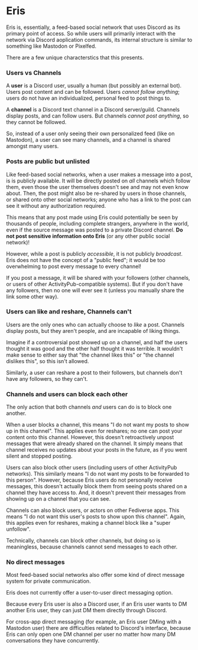 # Eris

Eris is, essentially, a feed-based social network that uses Discord as its primary point of access. So while users will primarily interact with the network via Discord aoplication commands, its internal structure is similar to something like Mastodon or Pixelfed.

There are a few unique characterstics that this presents.

### Users vs Channels

A **user** is a Discord user, usually a human (but possibly an external bot). Users post content and can be followed. Users *cannot follow anything*; users do not have an individualized, personal feed to post things to. 

A **channel** is a Discord text channel in a Discord server/guild. Channels display posts, and can follow users. But channels *cannot post anything*, so they cannot be followed. 

So, instead of a user only seeing their own personalized feed (like on Mastodon), a user can see many channels, and a channel is shared amongst many users. 

### Posts are public but unlisted

Like feed-based social networks, when a user makes a message into a post, is is publicly available. It will be directly posted on *all* channels which follow them, even those the user themselves doesn't see and may not even know about. Then, the post might also be re-shared by users in those channels, or shared onto other social networks; anyone who has a link to the post can see it without any authorization required.

This means that any post made using Eris could potentially be seen by thousands of people, including complete strangers, anywhere in the world, even if the source message was posted to a private Discord channel. **Do not post sensitive information onto Eris** (or any other public social network)!

However, while a post is publicly *accessible*, it is not publicly *broadcast*. Eris does not have the concept of a "public feed"; it would be too overwhelming to post every message to every channel! 

If you post a message, it will be shared with your followers (other channels, or users of other ActivityPub-compatible systems). But if you don't have any followers, then no one will ever see it (unless you manually share the link some other way).

### Users can like and reshare, Channels can't

Users are the only ones who can actually choose to *like* a post. Channels display posts, but they aren't people, and are incapable of liking things.

Imagine if a controversial post showed up on a channel, and half the users thought it was good and the other half thought it was terrible. It wouldn't make sense to either say that "the channel likes this" or "the channel dislikes this", so this isn't allowed.

Similarly, a user can reshare a post to their followers, but channels don't have any followers, so they can't.

### Channels and users can block each other

The only action that both channels *and* users can do is to block one another.

When a user blocks a channel, this means "I do not want my posts to show up in this channel". This applies even for reshares; no one can post your content onto this channel. However, this doesn't retroactively unpost messages that were already shared on the channel. It simply means that channel receives no updates about your posts in the future, as if you went silent and stopped posting.

Users can also block other users (including users of other ActivityPub networks). This similarly means "I do not want my posts to be forwarded to this person". However, because Eris users do not personally receive messages, this doesn't actually block them from seeing posts shared on a channel they have access to. And, it doesn't prevent their messages from showing up on a channel that you can see.

Channels can also block users, or actors on other Fediverse apps. This means "I do not want this user's posts to show upon this channel". Again, this applies even for reshares, making a channel block like a "super unfollow".

Technically, channels can block other channels, but doing so is meaningless, because channels cannot send messages to each other.

### No direct messages

Most feed-based social networks also offer some kind of direct message system for private communication. 

Eris does not currently offer a user-to-user direct messaging option. 

Because every Eris user is also a Discord user, if an Eris user wants to DM another Eris user, they can just DM them directly through Discord.

For cross-app direct messaging (for example, an Eris user DMing with a Mastodon user) there are difficulties related to Discord's interface, because Eris can only open one DM channel per user no matter how many DM conversations they have concurrently.